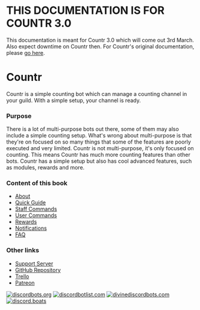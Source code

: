 # THIS DOCUMENTATION IS FOR COUNTR 3.0
This documentation is meant for Countr 3.0 which will come out 3rd March. Also expect downtime on Countr then.
For Countr's original documentation, please [go here](https://promise.js.org/countr-old).

# Countr
Countr is a simple counting bot which can manage a counting channel in your guild. With a simple setup, your channel is ready.

### Purpose
There is a lot of multi-purpose bots out there, some of them may also include a simple counting setup. What's wrong about multi-purpose is that they're on focused on so many things that some of the features are poorly executed and very limited. Countr is not multi-purpose, it's only focused on counting. This means Countr has much more counting features than other bots. Countr has a simple setup but also has cool advanced features, such as modules, rewards and more.

### Content of this book
* [About](/)
* [Quick Guide](quickguide.html)
* [Staff Commands](staffcommands.html)
* [User Commands](usercommands.html)
* [Rewards](rewards.html)
* [Notifications](notifications.html)
* [FAQ](faq.html)

### Other links
* [Support Server](https://discord.gg/SwY8ZBE)
* [GitHub Repository](https://github.com/gleeny/countr/)
* [Trello](https://trello.com/b/6fIzYrDk/countr/)
* [Patreon](https://patreon.com/gleeny)

[![discordbots.org](https://discordbots.org/api/widget/467377486141980682.svg)](https://discordbots.org/bot/countr)
[![discordbotlist.com](https://discordbotlist.com/bots/467377486141980682/widget)](https://discordbotlist.com/bots/467377486141980682)
[![divinediscordbots.com](https://divinediscordbots.com/api/widget/467377486141980682.svg)](https://divinediscordbots.com/bots/467377486141980682)
[![discord.boats](https://discord.boats/api/widget/countr)](https://discord.boats/bot/countr)